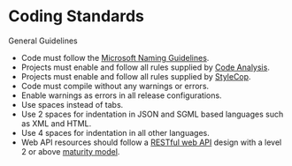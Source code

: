 # Coding Standards

General Guidelines

- Code must follow the [Microsoft Naming Guidelines](https://learn.microsoft.com/en-us/dotnet/standard/design-guidelines/naming-guidelines).
- Projects must enable and follow all rules supplied by [Code Analysis](https://learn.microsoft.com/en-us/visualstudio/code-quality/?view=vs-2022).
- Projects must enable and follow all rules supplied by [StyleCop](https://github.com/DotNetAnalyzers/StyleCopAnalyzers).
- Code must compile without any warnings or errors.
- Enable warnings as errors in all release configurations.
- Use spaces instead of tabs.
- Use 2 spaces for indentation in JSON and SGML based languages such as XML and HTML.
- Use 4 spaces for indentation in all other languages.
- Web API resources should follow a [RESTful web API](https://learn.microsoft.com/en-us/azure/architecture/best-practices/api-design) design with a level 2 or above [maturity model](https://martinfowler.com/articles/richardsonMaturityModel.html).
